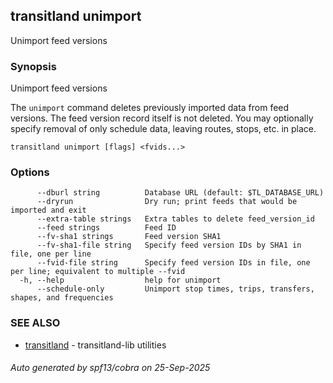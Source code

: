 ## transitland unimport

Unimport feed versions

### Synopsis

Unimport feed versions

The `unimport` command deletes previously imported data from feed versions. The feed version record itself is not deleted. You may optionally specify removal of only schedule data, leaving routes, stops, etc. in place.

```
transitland unimport [flags] <fvids...>
```

### Options

```
      --dburl string          Database URL (default: $TL_DATABASE_URL)
      --dryrun                Dry run; print feeds that would be imported and exit
      --extra-table strings   Extra tables to delete feed_version_id
      --feed strings          Feed ID
      --fv-sha1 strings       Feed version SHA1
      --fv-sha1-file string   Specify feed version IDs by SHA1 in file, one per line
      --fvid-file string      Specify feed version IDs in file, one per line; equivalent to multiple --fvid
  -h, --help                  help for unimport
      --schedule-only         Unimport stop times, trips, transfers, shapes, and frequencies
```

### SEE ALSO

* [transitland](transitland.md)	 - transitland-lib utilities

###### Auto generated by spf13/cobra on 25-Sep-2025
